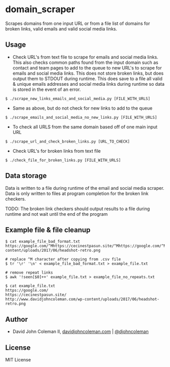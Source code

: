 # domain_scraper

Scrapes domains from one input URL or from a file list of domains for broken links,
valid emails and valid social media links.

## Usage

* Check URL's from text file to scrape for emails and social media links. This also
  checks common paths found from the input domain such as contact and team pages to add
  to the queue to new URL's to scrape for emails and social media links. This
  does not store broken links, but does output them to STDOUT during runtime. This
  does save to a file all valid & unique emails addresses and social media links
  during runtime so data is stored in the event of an error.

```
$ ./scrape_new_links_emails_and_social_media.py [FILE_WITH_URLS]
```

* Same as above, but do not check for new links to add to the queue

```
$ ./scrape_emails_and_social_media_no_new_links.py [FILE_WITH_URLS]
```

* To check all URLS from the same domain based off of one main input URL

```
$ ./scrape_url_and_check_broken_links.py [URL_TO_CHECK]
```

* Check URL's for broken links from text file

```
$ ./check_file_for_broken_links.py [FILE_WITH_URLS]
```

## Data storage

Data is written to a file during runtime of the email and social media scraper.  Data is only
written to files at program completion for the broken link checkers.

TODO: The broken link checkers should output results to a file during runtime and not wait until
the end of the program

## Example file & file cleanup

```
$ cat example_file_bad_format.txt
https://google.com/^Mhttps://cecinestpasun.site/^Mhttps://google.com/^Mhttp://www.davidjohncoleman.com/wp-content/uploads/2017/06/headshot-retro.png

# replace ^M character after copying from .csv file
$ tr '\r' '\n' < example_file_bad_format.txt > example_file.txt

# remove repeat links
$ awk '!seen[$0]++' example_file.txt > example_file_no_repeats.txt

$ cat example_file.txt
https://google.com/
https://cecinestpasun.site/
http://www.davidjohncoleman.com/wp-content/uploads/2017/06/headshot-retro.png
```

## Author

* David John Coleman II, [davidjohncoleman.com](http://www.davidjohncoleman.com/)
| [@djohncoleman](https://twitter.com/djohncoleman)

## License

MIT License
